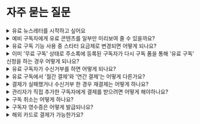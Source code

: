 # 자주 묻는 질문



<details>

<summary>유료 뉴스레터를 시작하고 싶어요</summary>

이 도움말은 유료 뉴스레터에 관심이 있는 분들이 좀 더 쉽게 시작할 수 있도록 도움을 드리기 위한 내용으로 구성되어 있습니다. 유료 뉴스레터를 운영하고 싶지만 운영 방식이 고민인 분들을 위해 대표적인 유료 뉴스레터 운영 사례를 소개하고 각 사례에 대하여 ‘유료 구독 주소록’을 어떻게 설정하여 사용하면 될지에 대한 구체적인 내용을 담고 있습니다.\
\
[\[유료 구독 주소록\]](https://help.stibee.com/hc/ko/articles/4756469164303)을 사용하면 구독자에게 정기 결제를 받고 유료 뉴스레터를 발행할 수 있습니다.\
\
유료 뉴스레터의 운영 방식은 크게 **정기 발행** 방식과 **시즌제 발행** 방식으로 구분할 수 있습니다.

&#x20;

## 정기 발행 방식 <a href="#h_6d5e17045d" id="h_6d5e17045d"></a>

정기 발행 방식이란 정해진 발행 기간 없이 꾸준하게 뉴스레터를 발행하는 방식을 말합니다. ‘정기 발행’ 방식은 가장 일반적인 방식으로 대표적인 뉴스레터로는 [<커피팟>](https://coffeepot.me/) 뉴스레터를 들 수 있습니다.\
\
[<커피팟>](https://page.stibee.com/subscriptions/52057) 뉴스레터는 ‘쉽고 재밌는 해외 비즈니스’를 주제로 주 2\~3회 이상 발행하며 유료 결제한 구독자를 대상으로 [‘프리미엄 콘텐츠’](https://page.stibee.com/subscriptions/113898)를 제공하는 방식으로 운영됩니다. 결제는 구독자가 구독을 해지하지 않는 이상 계속해서 매월 정기적으로 이루어집니다.

&#x20;

## 시즌제 발행 방식 <a href="#h_0e4ed0c2b9" id="h_0e4ed0c2b9"></a>

시즌제 발행 방식이란, 구독 신청 기간과 뉴스레터의 발행 기간이 정해져 있는 것을 말합니다. 유료 뉴스레터를 원하는 기간만큼(예를 들어, 한 달, 두 달 등) 운영하고 구독 신청 기간도 사전 신청 기간 유무에 따라서 원하는 방식으로 설정할 수 있습니다. (예를 들어, 뉴스레터 발행 전 한 달을 사전 신청 기간으로 설정해 구독 신청 기간과 발행 기간을 분리할 수 있습니다.)\
\
시즌제 유료 뉴스레터의 대표적인 사례로는 무과수 님의 \<Open Your Letter>와 굿수진 님의 <굿수진 라디오>가 있습니다.\
\
[무과수 님의 \<Open Your Letter>](https://blog.stibee.com/2016%EB%85%84-%ED%94%84%EB%9D%BC%ED%95%98-%EB%B2%A0%EB%A5%BC%EB%A6%B0%EC%9C%BC%EB%A1%9C-%EA%B0%80%EB%8A%94-%ED%8B%B0%EC%BC%93-open-your-letter-e7eec0887191) 는 시즌제 유료 뉴스레터로 ‘프라하 여행 기록’에 대한 내용을 ‘2주'동안 구독 신청을 받은 후 ‘한 달간’ 발행되었습니다.\
\
[굿수진 님의 <굿수진 라디오>](https://blog.stibee.com/%ED%95%98%EC%99%80%EC%9D%B4%EC%97%90%EC%84%9C-%ED%8E%B8%EC%A7%80%ED%95%A0%EA%B2%8C%EC%9A%94-%EC%95%84%EC%82%AC%EC%9D%B4%EB%B3%BC-%ED%95%98%EB%82%98-%EC%82%AC%EC%A3%BC%EC%84%B8%EC%9A%94-cff1fe86bef7)는 시즌제 유료 뉴스레터로 ‘지금 (동시대) 지구 너머에서 일어나는 굿수진의 여행이야기를 주제로 멕시코, 하와이 한 달 동안의 여행 에세이’를 ‘10일’동안 구독 신청을 받은 후 ‘멕시코, 하와이 각 뉴스레터가 한 달씩’ 발행되었습니다.\
\
이 외에도 여러 방법이 있지만 아래 가이드에서는 가장 대표적인 운영 방식에 따라 쉽게 유료 뉴스레터를 시작할 수 있는 방법을 소개하고 있습니다. 각 운영 방식에 대한 자세한 내용과 주소록 설정 방법이 궁금하신 경우에는 아래 링크의 가이드 문서를 확인해보세요.

&#x20;

## 유료 뉴스레터 운영 가이드 <a href="#h_f52269ea6b" id="h_f52269ea6b"></a>

### 정기 발행 방식 <a href="#h_194a277551" id="h_194a277551"></a>

발행 기간이 정해지지 않은 정기 발행 방식에 대한 운영 가이드는 아래 링크에서 확인할 수 있습니다.\
[정기 뉴스레터를 보내며 매월 구독료를 결제 받고 싶어요!](https://help.stibee.com/hc/ko/articles/4756441154063)

&#x20;

### 시즌제 발행 방식 <a href="#h_ffb4d4dbb1" id="h_ffb4d4dbb1"></a>

발행 기간이 정해져 있는 시즌제 발행 방식에 대한 운영 가이드는 아래 링크를 통해 확인할 수 있습니다.\
[발행 기간이 정해진 뉴스레터를 보내고 싶어요!](https://help.stibee.com/hc/ko/articles/4756397802767)\
\
\
유료 구독 주소록 만료일 설정을 잘 활용하면 운영 가이드와는 다른 방식으로도 유료 뉴스레터를 자유롭게 운영할 수 있습니다.

</details>

<details>

<summary>예비 구독자에게 유료 콘텐츠를 일부만 미리보여 줄 수 있을까요?</summary>



💬이 내용은 **스탠다드, 프로, 엔터프라이즈 요금제**에 해당하는 도움말입니다.

&#x20;

페이지 유료 콘텐츠 미리보기 기능을 활성화하면 [유료 구독자용으로 발행](https://help.stibee.com/hc/ko/articles/4756460333711)된 메일의 일부를 미리보기로 제공하는 것이 가능합니다.\
\
유료 콘텐츠 미리보기 기능은 사용하면 예비 구독자가 유료 콘텐츠의 일부분을 미리 확인할 수 있도록 하기 때문에 유료 구독자 모집에 도움을 받을 수 있습니다. 미리보기 기능을 사용해 유료 콘텐츠의 일부 내용을 제공해서 더 많은 유료 구독자를 모집해보세요.

&#x20;

## 유료 콘텐츠 미리보기 설정하기 <a href="#h_01ha97y5kczvxfbqp739x15v8c" id="h_01ha97y5kczvxfbqp739x15v8c"></a>

유료 콘텐츠 미리보기 기능은 [페이지](https://help.stibee.com/hc/ko/articles/4756454687631)에서 설정할 수 있습니다. 유료 콘텐츠 미리보기 기능을 활성화하면 유료 구독자가 아닌 예비 구독자 또는 무료 구독자에게 유료 구독자용으로 발행된 이메일의 일부만 확인할 수 있도록 제공할 수 있습니다.\
_유료 구독자로_ [_로그인_](https://help.stibee.com/hc/ko/articles/4756460830607)_한 경우에는 메일 본문 전체를 모두 확인할 수 있습니다._

&#x20;

### 유료 콘텐츠 미리보기 활성화하기 <a href="#h_01ha97y5kcdrekexbdhe95k8an" id="h_01ha97y5kcdrekexbdhe95k8an"></a>

메인 화면 상단에서 '페이지'를 클릭해 페이지 기본 설정 화면으로 이동합니다. 페이지 기본 설정 화면의 하단에 있는 '유료 콘텐츠' 부분에서 '유료 콘텐츠 미리보기 사용하기'를 활성화합니다.

<img src="https://help.stibee.com/hc/article_attachments/5084567648655" alt="__________1.gif" data-size="original">

\
무료 또는 예비 구독자는 페이지에 발행된 유료 콘텐츠로 발행 된 이메일의 내용을 일부분만 확인할 수 있습니다.

<img src="https://help.stibee.com/hc/article_attachments/5084567634319" alt="__________2.gif" data-size="original">

\
유료 구독자는 모든 내용을 확인할 수 있습니다.

<img src="https://help.stibee.com/hc/article_attachments/5084567593615" alt="__________3.gif" data-size="original">

### &#x20;유료 콘텐츠 미리보기 비활성화하기 <a href="#h_01ha97y5kcf2j2pyq0wwv7cgft" id="h_01ha97y5kcf2j2pyq0wwv7cgft"></a>

메인 화면 상단에서 '페이지'를 클릭해 페이지 기본 설정 화면으로 이동합니다. 페이지 기본 설정 화면의 하단에 있는 '유료 콘텐츠' 부분에서 '유료 콘텐츠 미리보기 사용하기'를 비활성화합니다.

<img src="https://help.stibee.com/hc/article_attachments/5084567560207" alt="__________4.gif" data-size="original">

\
미리보기를 비활성화 한 경우 무료 또는 예비 구독자는 페이지에 발행된 유료 콘텐츠로 발행된 이메일의 내용을 확인할 수 없습니다.

<img src="https://help.stibee.com/hc/article_attachments/5084583283983" alt="__________5.gif" data-size="original">

\
유료 구독자는 미리보기가 비활성화 되어 있어도 모든 내용을 확인할 수 있습니다.

<img src="https://help.stibee.com/hc/article_attachments/5084583292431" alt="__________6.gif" data-size="original">

</details>

<details>

<summary>유료 구독 기능 사용 중 스타터 요금제로 변경되면 어떻게 되나요?</summary>



💬이 내용은 **스탠다드 요금제**에 해당하는 도움말입니다.

&#x20;

유료 구독 기능은 유료 요금제인 '스탠다드 요금제'에서 사용할 수 있습니다. 스탠다드 요금제를 통해 유료 구독 기능을 사용하고 있는 도중 [결제 실패](https://help.stibee.com/hc/ko/articles/4756413095695), 정기 결제 해지 등의 이유로 무료 요금제인 '스타터 요금제'로 변경된 경우 유료 구독 주소록은 만료 상태로 변경됩니다.\
\
유료 구독 주소록이 만료 상태로 변경됨에 따라 기존 '유료 구독' 상태의 구독자는 모두 '무료 구독' 상태로 변경됩니다. 구독자가 무료 구독 상태로 변경되면 구독자의 결제 정보가 모두 삭제됩니다.\
\
다시 유료 구독을 시작하기 위해서는 스탠다드 요금제를 결제하여 계정 상태를 스탠다드 요금제로 변경해야 합니다. 결제 정보가 삭제된 구독자에게 다시 결제를 받고 싶은 경우에는 구독자가 구독 폼 혹은 구독 정보 변경 화면을 통해 결제 정보를 입력하고 [결제를 진행](https://help.stibee.com/hc/ko/articles/4756468795279)해야 합니다.

&#x20;

## 함께 참고해보면 좋아요 <a href="#h_596c12c1ed" id="h_596c12c1ed"></a>

* [유료 주소록의 구독자 상태 변경하기](https://help.stibee.com/hc/ko/articles/4756468795279)
* [유료 구독자 구독 유형 변경 이해하기](https://help.stibee.com/hc/ko/articles/4756491007119)
* [이미 '무료 구독' 상태로 주소록에 등록된 구독자가 다시 구독폼을 통해 '유료 구독' 신청을 하는 경우 어떻게 되나요?](https://help.stibee.com/hc/ko/articles/4756457046287)

</details>

<details>

<summary>이미 '무료 구독' 상태로 주소록에 등록된 구독자가 다시 구독 폼을 통해 '유료 구독' 신청을 하는 경우 어떻게 되나요?</summary>

💬이 내용은 **스탠다드 요금제**에 해당하는 도움말입니다.

&#x20;

이미 주소록에 '무료 구독' 상태로 추가된 구독자가 ['유료 구독'을 신규로 신청](https://help.stibee.com/hc/ko/articles/4756516930959)하는 경우에는 구독 상태가 '무료 구독'에서 '유료 구독' 상태로 변경됩니다. 이미 추가된 구독자의 기준은 구독자의 이메일 주소를 기준으로 판단하기 때문에 같은 이메일 주소로 등록해야 구독 정보가 업데이트 됩니다.

&#x20;

새로운 이메일 주소로 구독 신청을 하는 경우에는 새로운 구독자로 추가되어 결제가 이루어집니다. 구독 정보 변경 페이지에서 구독자가 직접 구독 유형을 '무료 구독'에서 '유료 구독'으로 변경하거나 [유료 구독 정보를 수정](https://help.stibee.com/hc/ko/articles/4756468795279)하는 것도 가능합니다.

</details>

<details>

<summary>유료 구독자가 수신거부를 하면 어떻게 되나요?</summary>

💬이 내용은 **스탠다드 요금제**에 해당하는 도움말입니다.

&#x20;

유료 구독자는 이메일의 "수신거부" 링크 또는 "구독 정보 변경 페이지"에서 직접 수신 거부를 할 수 있습니다. 구독자가 수신 거부를 하는 경우 "유료 구독자"의 구독 상태는 "수신거부" 상태로 즉시 변경되며 발송 대상에서 자동으로 제외됩니다.\
\
"수신거부" 상태로 변경된 구독자의 결제 정보는 모두 삭제되기 때문에 다음 정기 결제는 이루어지지 않습니다. 삭제된 결제 정보는 복구가 불가능합니다. 결제 정보가 삭제된 경우 다시 결제를 하기 위해서는 구독자가 직접 "구독 정보 변경 페이지"에서 "구독유형"을 "유료 구독"으로 선택하여 다시 결제를 해주셔야 합니다.\
\
구독자가 재결제 하는 법에 대한 자세한 설명은 [여기](https://help.stibee.com/hc/ko/articles/4756481096335) 링크를 참고해주세요!

</details>

<details>

<summary>유료 구독에서 '월간 결제'와 '연간 결제'는 어떻게 다른가요?</summary>

💬이 내용은 **스탠다드 요금제**에 해당하는 도움말입니다.

&#x20;

유료 구독 상품은 '월간 결제'와 '연간 결제'로 구분됩니다. 관리자의 설정에 따라 두 구독 상품을 모두 결제를 받을 수 있고 둘 중의 하나의 구독 상품만 선택하여 결제를 받는 것도 가능합니다. 구독 상품에 따라 결제가 이루어지는 방식과 정산금 입금 절차가 달라집니다.

&#x20;

## 월간 결제 <a href="#h_842ccb150f" id="h_842ccb150f"></a>

### 결제 방식 <a href="#h_0fd26dd113" id="h_0fd26dd113"></a>

월간 결제는 매월 구독자에게 정기 결제를 받는 방식입니다. 구독자가 첫 결제한 날을 기준으로 매월 결제일 오전 11:00에 정기 결제가 이루어집니다. 예를 들어 3월 10일에 구독자가 월간 결제로 구독료를 결제한 경우 다음 결제는 4월 10일 오전 11:00에 이루어지며 이후 구독자가 [구독을 취소](https://help.stibee.com/hc/ko/articles/4756480741135)하지 않는 이상 매월 10일 오전 11:00에 정기 결제가 이루어집니다.

&#x20;

### 정산 방식 <a href="#h_6f049e37aa" id="h_6f049e37aa"></a>

월간 결제로 결제가 이루어진 건은 매월 정산이 이루어집니다. 결제가 이루어진 다음달 25일(휴일이나 공휴일이라면 다음 영업일)에 결제된 금액이 입금됩니다.

&#x20;

## 연간 결제 <a href="#h_f10692e81d" id="h_f10692e81d"></a>

### 결제 방식 <a href="#h_4c2196d8d6" id="h_4c2196d8d6"></a>

연간 결제는 1년치 구독료를 한번에 결제하는 방식입니다. 정기 결제는 1년 단위로 이루어집니다. 예를 들어 3월 10일에 구독료를 연간 결제한 경우 다음 결제는 처음으로 결제한 연도로부터 1년 뒤 3월 10일 오전 11:00에 이루어집니다. 구독자가 [구독을 취소](https://help.stibee.com/hc/ko/articles/4756480741135)하지 않는 이상 매월 연 단위로 구독료가 결제됩니다.

&#x20;

### 정산 방식 <a href="#h_548d18426b" id="h_548d18426b"></a>

연간 결제는 월간 결제와 달리 1년 단위로 분할 계산하여 지급됩니다. 예를 들어 3월 10일에 12,000원이 결제된 경우 다음 정산일인 4월 25일에는 12,000원을 12로 나눈 1,000원이 지급되고 이후 매월 25일에 남은 금액이 분할로 지급됩니다.\
\
연간 결제된 금액이 분할 지급되는 이유는 연간 결제로 구독료를 결제 받았지만 유료 뉴스레터 발행인의 개인적인 사정이나 갑자기 뉴스레터 발행이 중단되는 경우 구독자를 보호하기 위한 조치입니다.

</details>

<details>

<summary>결제가 실패했거나 수신거부 한 경우 재결제는 어떻게 하나요?</summary>

💬이 내용은 **스탠다드 요금제**에 해당하는 도움말입니다.

&#x20;

결제에 실패했거나 수신거부 한 경우 구독자의 구독 유형이 '무료 구독' 상태로 변경되면 결제 정보가 삭제되어 정기 결제가 진행되지 않습니다. 다시 결제를 받기 위해서는 결제 정보를 등록해주어야 합니다. 결제 정보는 '구독 정보 변경 페이지'에서 구독자가 직접 다시 결제를 하는 방식으로 등록할 수 있습니다.\
\
결제는 '구독폼'에서 결제를 하는 방법과 '구독 정보 변경 페이지'에서 결제를 하는 방법 두가지가 있습니다.\
\


### 구독폼에서 다시 결제하는 경우 <a href="#h_d8b416ff6f" id="h_d8b416ff6f"></a>

구독폼을 통해 구독자가 다시 직접 구독 신청을 하고 결제를 하면 결제 정보가 등록되고 결제한 날을 기준으로 정기 결제가 이루어집니다. 다시 결제하는 방법은 구독자가 [새롭게 유료 구독](https://help.stibee.com/hc/ko/articles/4756516930959)을 신청하는 절차와 동일합니다.\
\
구독자에게 구독폼의 URL을 안내하시고 그 구독폼을 통해 다시 구독 신청을 하도록 안내해주세요.

&#x20;

### 구독 정보 변경 페이지에서 다시 결제하는 경우 <a href="#h_c368ad5608" id="h_c368ad5608"></a>

구독 정보 변경 페이지에서 구독자가 다시 결제하는 것도 가능합니다. 구독 정보 변경 페이지는 매월 발송되는 '결제 안내 이메일'에서 확인할 수 있고 관리자가 직접 구독자에게 안내하는 것도 가능합니다.\
\
구독 정보 변경 페이지로 접근할 수 있는 URL은 주소록의 '구독 관리 화면'에서 확인할 수 있습니다. 구독 정보 변경 페이지에 대한 자세한 내용은 [여기](https://help.stibee.com/hc/ko/articles/4756469564047)에서도 확인 가능합니다.

![](https://help.stibee.com/hc/article\_attachments/4756510244751/6270c23fd7021.png)&#x20;

구독 정보 변경 페이지의 URL을 구독자에게 보내주거나 결제 완료 이메일의 '구독 정보 변경하기' 링크를 클릭해 구독 정보를 직접 변경하도록 안내하면 이후는 구독자가 직접 구독 상태 변경 페이지에서 구독료를 다시 결제할 수 있습니다. 구독자는 아래 절차에 따라 구독 정보를 변경하게 됩니다.\
\
'구독 정보 변경 페이지' → 구독 상품→ \[변경하기] 버튼을 클릭합니다.

![](https://help.stibee.com/hc/article\_attachments/4756491803151/6270c241aefe8.png)

\
구독 상품 중 원하는 상품을 선택하고 결제 정보를 입력한 뒤 \[결제하기] 버튼을 누르면 다시 결제가 이루어집니다. 결제한 날을 기준으로 선택한 구독 상품 종류에 따라 정기 결제가 진행됩니다.

![](https://help.stibee.com/hc/article\_attachments/4756491816207/6270c243210f2.png)

</details>

<details>

<summary>관리자가 직접 추가한 구독자에게 결제를 받으려면 어떻게 해야하나요?</summary>

💬이 내용은 **스탠다드 요금제**에 해당하는 도움말입니다.

&#x20;

관리자가 직접 추가한 구독자는 월 정기 결제를 위한 '결제 정보'가 등록이 되어 있지 않기 때문에 결제를 받는 것은 불가능합니다. 결제 정보를 관리자가 직접 입력할 수 있는 기능을 별도로 제공하고 있지 않기 때문에 이 경우는 '구독 정보 변경하기' 페이지를 통해 구독자가 직접 결제를 해주셔야 합니다.\
\
구독자의 구독 유형을 '무료 구독'으로 변경한 뒤에 '구독 정보 변경 페이지 URL'을 구독자에게 안내한 뒤에 '구독 정보 변경 페이지'에서 구독 유형을 직접 '유료 구독'을 선택하고 '결제 정보'를 입력하여 결제를 직접 해주시면 됩니다.\
\
관리자가 직접 구독자의 구독 유형을 변경하거나 구독자가 직접 구독 유형을 변경하는 방법에 대한 자세한 설명은 아래 도움말을 참고해주세요.\
[유료 주소록의 구독자 상태 변경하기](https://help.stibee.com/hc/ko/articles/4756468795279)

</details>

<details>

<summary>구독 취소는 어떻게 하나요?</summary>

💬이 내용은 **스탠다드 요금제**에 해당하는 도움말입니다.

&#x20;

구독 취소는 **구독자가 직접 하는 방법**과 **관리자가 구독 상태를 변경하는 방법** 두가지가 있습니다.

&#x20;

## 구독자가 직접 구독 취소하는 방법 <a href="#h_031e8516c1" id="h_031e8516c1"></a>

이메일의 수신거부 링크를 통해 직접 수신거부 상태로 변경합니다.

![](https://help.stibee.com/hc/article\_attachments/4756504958991/6270c22594c02.gif)&#x20;

구독 정보 변경 페이지에서 직접 수신거부 상태로 변경합니다.

![](https://help.stibee.com/hc/article\_attachments/4756504984847/6270c228c89e6.png)&#x20;

구독 정보 변경 페이지에서 구독 유형을 '무료 구독'으로 변경합니다. 이 경우 유료 구독 정기 결제를 해지하는 것과 같은 방식으로 처리됩니다. 유료 구독 정기 결제 해지와 관련된 자세한 내용은 아래 도움말을 참고해주세요.\
[유료 구독 정기 결제 해지하기](https://help.stibee.com/hc/ko/articles/4756491765775)

&#x20;

## 관리자가 직접 구독 취소하는 방법 <a href="#h_53a0a6eadf" id="h_53a0a6eadf"></a>

주소록에서 유료 구독자의 구독 상태를 "무료 구독"으로 변경합니다. 구독 상태를 변경하는 방법은 아래 도움말을 참고해주세요.\
[유료 주소록의 구독자 상태 변경하기](https://help.stibee.com/hc/ko/articles/4756468795279)

</details>

<details>

<summary>구독자 영수증은 어떻게 발급되나요?</summary>

💬이 내용은 **스탠다드 요금제**에 해당하는 도움말입니다.

&#x20;

'구독 정보 변경 페이지' 에서 구독자가 직접 조회할 수 있습니다. 구독 정보 변경 페이지 URL을 구독자에게 안내하시고 페이지에서 직접 영수증을 조회하도록 안내해주시면 됩니다. '구독 정보 변경 페이지'의 URL은 [여기](https://help.stibee.com/hc/ko/articles/4756469564047) 링크를 확인해보시면 자세한 사용 방법을 확인하실 수 있습니다.\
\
'구독 정보 변경 페이지'에서 '결제 정보' → '결제 내역 보기' 버튼을 클릭하면 영수증 정보를 조회할 수 있는 페이지로 이동합니다.\
\
이 페이지에서 '이메일'을 선택하고 구독 신청한 이메일 주소를 입력하면 영수증을 확인 할 수 있습니다.

![](https://help.stibee.com/hc/article\_attachments/4756505492623/6270c2457c0fc.png) ![](https://help.stibee.com/hc/article\_attachments/4756510322831/6270c2477bb84.png)

</details>

<details>

<summary>해외 카드로 결제가 가능한가요?</summary>

💬이 내용은 **스탠다드 요금제**에 해당하는 도움말입니다.

&#x20;

해외 결제는 지원하고 있지 않습니다.

\


</details>
